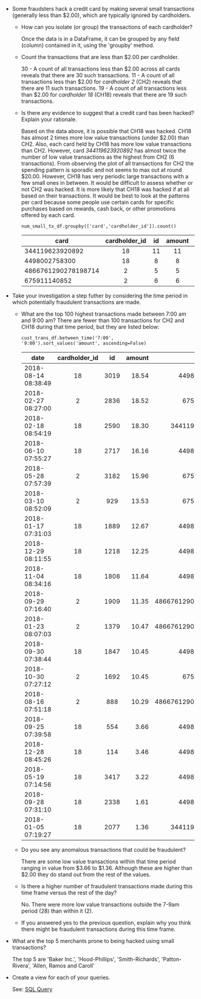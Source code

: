 * Some fraudsters hack a credit card by making several small transactions (generally less than $2.00), which are typically ignored by cardholders. 

  * How can you isolate (or group) the transactions of each cardholder?
    
    Once the data is in a DataFrame, it can be grouped by any field (column) contained in it, using the 'groupby' method. 

  * Count the transactions that are less than $2.00 per cardholder. 

    30 - A count of all transactions less than $2.00 across all cards reveals that there are 30 such transactions.
    11 - A count of all transactions less than $2.00 for *cardholder 2* (CH2) reveals that there are 11 such transactions.
    19 - A count of all transactions less than $2.00 for *cardholder 18* (CH18) reveals that there are 19 such transactions.
    
  * Is there any evidence to suggest that a credit card has been hacked? Explain your rationale.

    Based on the data above, it is possible that CH18 was hacked. CH18 has almost 2 times more low value transactions (under $2.00) than CH2. Also, each card held by CH18 has more low value transactions than CH2. However, card *344119623920892* has almost twice the number of low value transactions as the highest from CH2 (6 transactions). From observing the plot of all transactions for CH2 the spending pattern is sporadic and not seems to max out at round $20.00. However, CH18 has very periodic large transactions with a few small ones in between. It would be difficult to assess whether or not CH2 was hacked. It is more likely that CH18 was hacked if at all based on their transactions. It would be best to look at the patterns per card because some people use certain cards for specific purchases based on rewards, cash back, or other promotions offered by each card.
  
    `num_small_tx_df.groupby(['card','cardholder_id']).count()`
    
    |card|cardholder_id|id|amount|merchant_id|
    |--|:----:|:---------:|:--:|:-----------:|
    |344119623920892|18|11|11|11|
    |4498002758300|18|8|8|8|
    |4866761290278198714|2|5|5|5|
    |675911140852|2|6|6|6|

* Take your investigation a step futher by considering the time period in which potentially fraudulent transactions are made. 

  * What are the top 100 highest transactions made between 7:00 am and 9:00 am?
    There are fewer than 100 transactions for CH2 and CH18 during that time period, but they are listed below:

    `cust_trans_df.between_time('7:00', '9:00').sort_values('amount', ascending=False)`

    |date|cardholder_id|id|amount|card|id_merchant|
    |----|:-----------:|:-:|-----:|---:|:---------:|
    |2018-08-14 08:38:49|18|3019|18.54|4498002758300|55|
    |2018-02-27 08:27:00|2|2836|18.52|675911140852|6|
    |2018-02-18 08:54:19|18|2590|18.30|344119623920892|69|
    |2018-06-10 07:55:27|18|2717|16.16|4498002758300|10|
    |2018-05-28 07:57:39|2|3182|15.96|675911140852|128|
    |2018-03-10 08:52:09|2|929|13.53|675911140852|109|
    |2018-01-17 07:31:03|18|1889|12.67|4498002758300|89|
    |2018-12-29 08:11:55|18|1218|12.25|4498002758300|6|
    |2018-11-04 08:34:16|18|1808|11.64|4498002758300|9|
    |2018-09-29 07:16:40|2|1909|11.35|4866761290278198714|55|
    |2018-01-23 08:07:03|2|1379|10.47|4866761290278198714|7|
    |2018-09-30 07:38:44|18|1847|10.45|4498002758300|73|
    |2018-10-30 07:27:12|2|1692|10.45|675911140852|1|
    |2018-08-16 07:51:18|2|888|10.29|4866761290278198714|57|
    |2018-09-25 07:39:58|18|554|3.66|4498002758300|73|
    |2018-12-28 08:45:26|18|114|3.46|4498002758300|82|
    |2018-05-19 07:14:56|18|3417|3.22|4498002758300|2|
    |2018-09-28 07:31:10|18|2338|1.61|4498002758300|85|
    |2018-01-05 07:19:27|18|2077|1.36|344119623920892|30|

  * Do you see any anomalous transactions that could be fraudulent?
    
    There are some low value transactions within that time period ranging in value from $3.66 to $1.36. Although these are higher than $2.00 they do stand out from the rest of the values.

  * Is there a higher number of fraudulent transactions made during this time frame versus the rest of the day?

    No. There were more low value transactions outside the 7-9am period (28) than within it (2).

  * If you answered yes to the previous question, explain why you think there might be fraudulent transactions during this time frame.

* What are the top 5 merchants prone to being hacked using small transactions?

    The top 5 are 'Baker Inc.', 'Hood-Phillips', 'Smith-Richards', 'Patton-Rivera', 'Allen, Ramos and Caroll'

* Create a view for each of your queries.

    See: [SQL Query](https://github.com/rafi-n/module7_sql_sus_tx/blob/main/sql/query.sql)